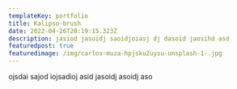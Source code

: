 ```yaml
---
templateKey: portfolio
title: Kalipso-brush
date: 2022-04-26T20:19:15.323Z
description: jasiod jasoidj saoidjoiasj dj dasoid jaosihd asd
featuredpost: true
featuredimage: /img/carlos-muza-hpjsku2uysu-unsplash-1-.jpg
---
```

ojsdai sajod iojsadioj asid jasoidj asoidj aso